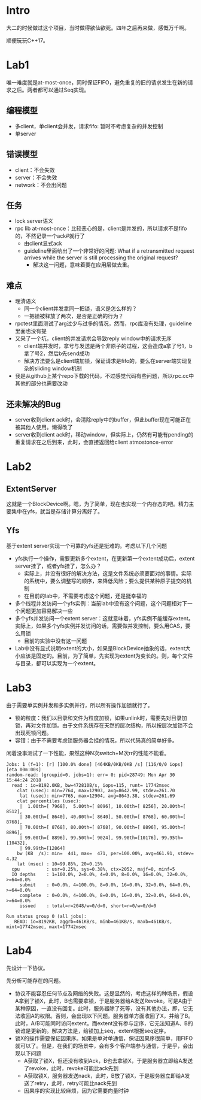 # Intro
大二的时候做过这个项目，当时做得欲仙欲死。四年之后再来做，感慨万千啊。

顺便玩玩C++17。

# Lab1
唯一难度就是at-most-once，同时保证FIFO，避免重复的旧的请求发生在新的请求之后。两者都可以通过Seq实现。

## 编程模型
+ 多client，单client会并发，请求fifo: 暂时不考虑复杂的并发控制
+ 单server

## 错误模型
+ client：不会失效
+ server：不会失效
+ network：不会出问题

## 任务
+ lock server语义
+ rpc lib at-most-once：比较恶心的是，client是并发的，所以请求不是fifo的，不然记录一个ack#就行了
    + 由client显式ack
    + guideline里面给出了一个非常好的问题: What if a retransmitted request arrives while the server is still processing the original request?
        + 解决这一问题，意味着要在应用层做去重。

## 难点
+ 理清语义
    + 同一个client并发拿同一把锁，语义是怎么样的？
    + 一把锁被释放了两次，是否是正确的行为？
+ rpctest里面测试了arg过少与过多的情况，然而，rpc库没有处理，guideline里面也没有提
+ 又采了一个坑，client的并发请求会导致reply window中的请求无序
    + client端并发时，拿号与发送是两个非原子的过程，这会造成a拿了号1，b拿了号2，然后b先send成功
    + 解决方法要么是client端加锁，保证请求是fifo的，要么在server端实现复杂的sliding window机制
+ 我是从github上某个repo下载的代码，不过感觉代码有些问题，所以rpc.cc中其他的部分也需要改动

## 还未解决的Bug
+ server收到client ack时，会清除reply中的buffer，但此buffer现在可能正在被其他人使用。懒得改了
+ server收到client ack时，移动window，但实际上，仍然有可能有pending的重复请求在之后到来，此时，会直接返回给client atmostonce-error

# Lab2
## ExtentServer
这就是一个BlockDevice啊。嗯，为了简单，现在也实现一个内存态的吧。精力主要集中在yfs，就当是存储计算分离好了。

## Yfs
基于extent server实现一个可靠的yfs还是挺难的。考虑以下几个问题

+ yfs执行一个操作，需要更新多个extent，在更新第一个extent成功后，extent server挂了，或者yfs挂了，怎么办？
    + 实际上，并没有很好的解决方法，这是文件系统必须要面对的事情。实际的系统中，要么调整写的顺序，来降低风险；要么提供某种原子提交的机制
    + 在目前的lab中，不需要考虑这个问题，还是挺幸福的
+ 多个线程并发访问一个yfs实例：当前lab中没有这个问题，这个问题相对下一个问题更加容易解决一些
+ 多个yfs并发访问一个extent server：这就意味着，yfs实例不能缓存extent。实际上，如果多个yfs实例并发访问的话，需要做并发控制，要么用CAS，要么用锁
    + 目前的实验中没有这一问题
+ Lab中没有显式说明extent的大小，如果是BlockDevice抽象的话，extent大小应该是固定的。目前，为了简单，先实现为extent为变长的。则，每个文件与目录，都可以实现为一个extent。

# Lab3
由于需要单实例并发和多实例并行，所以所有操作加锁就行了。

+ 锁的粒度：我们以目录和文件为粒度加锁，如果unlink时，需要先对目录加锁，再对文件加锁。由于文件系统存在天然的层次结构，所以按层次加锁不会出现死锁问题。
+ 容错：由于不需要考虑锁服务器会挂的情况，所以代码真的简单好多。

闲着没事测试了一下性能，果然这种N次switch+M次rr的性能不能看。

```
Jobs: 1 (f=1): [r] [100.0% done] [464KB/0KB/0KB /s] [116/0/0 iops] [eta 00m:00s]
random-read: (groupid=0, jobs=1): err= 0: pid=28749: Mon Apr 30 15:44:24 2018
  read : io=8192.0KB, bw=472810B/s, iops=115, runt= 17742msec
    clat (usec): min=7764, max=12903, avg=8642.99, stdev=261.70
     lat (usec): min=7765, max=12904, avg=8643.38, stdev=261.69
    clat percentiles (usec):
     |  1.00th=[ 7968],  5.00th=[ 8096], 10.00th=[ 8256], 20.00th=[ 8512],
     | 30.00th=[ 8640], 40.00th=[ 8640], 50.00th=[ 8768], 60.00th=[ 8768],
     | 70.00th=[ 8768], 80.00th=[ 8768], 90.00th=[ 8896], 95.00th=[ 8896],
     | 99.00th=[ 8896], 99.50th=[ 9024], 99.90th=[10176], 99.95th=[10432],
     | 99.99th=[12864]
    bw (KB  /s): min=  441, max=  471, per=100.00%, avg=461.91, stdev= 4.32
    lat (msec) : 10=99.85%, 20=0.15%
  cpu          : usr=0.25%, sys=0.38%, ctx=2052, majf=0, minf=5
  IO depths    : 1=100.0%, 2=0.0%, 4=0.0%, 8=0.0%, 16=0.0%, 32=0.0%, >=64=0.0%
     submit    : 0=0.0%, 4=100.0%, 8=0.0%, 16=0.0%, 32=0.0%, 64=0.0%, >=64=0.0%
     complete  : 0=0.0%, 4=100.0%, 8=0.0%, 16=0.0%, 32=0.0%, 64=0.0%, >=64=0.0%
     issued    : total=r=2048/w=0/d=0, short=r=0/w=0/d=0

Run status group 0 (all jobs):
   READ: io=8192KB, aggrb=461KB/s, minb=461KB/s, maxb=461KB/s, mint=17742msec, maxt=17742msec
```

# Lab4
先设计一下协议。

先分析可能存在的问题。

+ 协议不能容忍任何节点及网络的失败。这是显然的，考虑这样的种场景，假设A拿到了锁X，此时，B也需要拿锁，于是服务器给A发送Revoke。可是A由于某种原因，一直没有回复。此时，服务器除了死等，没有其他办法，即，它无法收回A的权限。否则，会出现以下问题。服务器单方面收回了X，并给了B。此时，A/B可能同时访问extent。而extent没有参与定序，它无法知道A、B的锁谁是更新的。解决方法是，给锁加上seq，extent根据seq定序。
+ 锁X的操作需要保证因果序。如果是单对单通信，保证因果序很简单，用FIFO就可以了。但是，在我们的场景中，会有多个客户端参与通信，于是乎，会出现以下问题
    + A获取了锁X，但还没有收到Ack，B也去拿锁X，于是服务器立即给A发送了revoke，此时，revoke可能比ack先到
    + A获取锁X，服务器发送nack，此时，B放了锁X，于是服务器立即给A发送了retry，此时，retry可能比nack先到
    + 因果序的实现比较麻烦，因为它需要向量时钟
